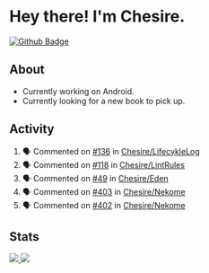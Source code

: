 # Hey there! I'm Chesire.

[![Github Badge](https://img.shields.io/badge/-Github-000?style=flat-square&logo=Github&logoColor=white&link=https://github.com/chesire)](https://github.com/chesire)

## About

<!-- Uses https://github.com/Chesire/natemoo-re -->
* Currently working on Android.
* Currently looking for a new book to pick up.
<!--
* Currently listening to: 
<a href="https://natemoo-re-iirbxe7wf.vercel.app/now-playing?open">
    <img src="https://natemoo-re-iirbxe7wf.vercel.app/now-playing" width="256" height="64" alt="Now Playing">
</a>  
-->

## Activity

<!-- Uses https://github.com/jamesgeorge007/github-activity-readme -->
<!--START_SECTION:activity-->
1. 🗣 Commented on [#136](https://github.com/Chesire/LifecykleLog/issues/136) in [Chesire/LifecykleLog](https://github.com/Chesire/LifecykleLog)
2. 🗣 Commented on [#118](https://github.com/Chesire/LintRules/issues/118) in [Chesire/LintRules](https://github.com/Chesire/LintRules)
3. 🗣 Commented on [#49](https://github.com/Chesire/Eden/issues/49) in [Chesire/Eden](https://github.com/Chesire/Eden)
4. 🗣 Commented on [#403](https://github.com/Chesire/Nekome/issues/403) in [Chesire/Nekome](https://github.com/Chesire/Nekome)
5. 🗣 Commented on [#402](https://github.com/Chesire/Nekome/issues/402) in [Chesire/Nekome](https://github.com/Chesire/Nekome)
<!--END_SECTION:activity-->

## Stats

<a href="https://github-readme-stats.vercel.app/api/top-langs/?username=chesire&theme=tokyonight">
    <img src="https://github-readme-stats.vercel.app/api/top-langs/?username=chesire&layout=compact&theme=tokyonight" >
</a>
<a href="https://github-readme-stats.vercel.app/api?username=chesire&show_icons=true&theme=tokyonight">
    <img src="https://github-readme-stats.vercel.app/api?username=chesire&show_icons=true&theme=tokyonight" >
</a>  
